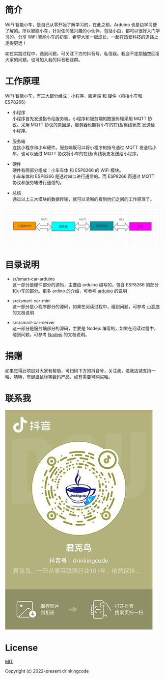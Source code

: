# 简介

WiFi 智能小车，是自己从零开始了解学习的，在此之前，Arduino 也是边学习便了解的。所以智能小车，针对任何感兴趣的小伙伴，包括小白，都可以很好入门学习的。分享 WiFi 智能小车的初衷，希望大家一起成长，一起在热爱科技的道路上走得更远！

如在实践过程中，遇到问题，可关注下方的抖音号，私信我。我会不定期抽空回复大家的问题，也可加入我的抖音粉丝群。

# 工作原理

WiFi 智能小车，有三大部分组成：小程序，服务端 和 硬件（包括小车和 ESP8266）

- 小程序  
  小程序首先发送指令给服务端。小程序和服务端的数据传输采用 MQTT 协议。采用 MQTT 协议的原因是，服务器也能将小车的在线/离线状态 发送给 小程序。

- 服务端  
  连接小程序和小车硬件。服务端既可以将小程序的指令通过 MQTT 发送给小车，也可以通过 MQTT 协议将小车的在线/离线状态发送给小程序。

- 硬件  
  硬件有两部分组成：小车车体 和 ESP8266 的 WiFi 模块。  
  小车车体和 ESP8266 是通过串口进行通信的。而 ESP8266 再通过 MQTT 协议和服务端进行通信的。

- 总结  
  通过以上三大模块的数据传输，就可以清晰的看到他们之间的工作原理了。

![工作原理](./public/principle.png)

# 目录说明

[arduino]: https://www.arduino.cc/en/Guide/
[小程序]: https://developers.weixin.qq.com/miniprogram/dev/framework/
[nodejs]: https://nodejs.org/en/

- sr/smart-car-arduino  
  这一部分是硬件部分的源码，主要由 arduino 编写的，包含 ESP8266 的部分和小车的部分。更多 ardino 的介绍，可参考 [arduino][] 的说明

- src/smart-car-mini  
  这一部分是小程序部分的源码，如果在阅读过程中，碰到问题，可参考 [小程序][] 的文档说明
- src/smart-car-server  
  这一部分是服务端部分的源码，主要是 Nodejs 编写的，如果在阅读过程中，碰到问题，可参考 [Nodejs][] 的文档说明。

# 捐赠

如果觉得此项目对大家有帮助，可扫码下方的抖音号，关注我，进我店铺支持一哈，嘻嘻，有键盘鼠标等数码产品，如有需要可购买哈。

# 联系我

![抖音号](./public/douyin.png)

# License

[mit]: LICENSE

[MIT][]

Copyright (c) 2022-present drinkingcode
